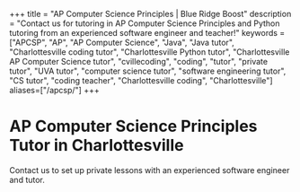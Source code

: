 +++
title = "AP Computer Science Principles | Blue Ridge Boost"
description = "Contact us for tutoring in AP Computer Science Principles and Python tutoring from an experienced software engineer and teacher!"
keywords = ["APCSP", "AP", "AP Computer Science",  "Java", "Java tutor", "Charlottesville coding tutor", "Charlottesville Python tutor", "Charlottesville AP Computer Science tutor", "cvillecoding", "coding", "tutor", "private tutor", "UVA tutor", "computer science tutor", "software engineering tutor", "CS tutor", "coding teacher", "Charlottesville coding", "Charlottesville"]
aliases=["/apcsp/"]
+++

# AP Computer Science Principles Tutor in Charlottesville

Contact us to set up private lessons with an experienced software engineer and tutor.